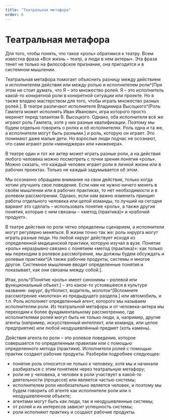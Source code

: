 ```yaml
---
title: "Театральная метафора"
order: 0
---
```


# Театральная метафора



Для того, чтобы понять, что такое «роль» обратимся к театру. Всем известна фраза «Вся жизнь – театр, а люди в нем актеры». Эта фраза тянет не только на философское признание, она пригодится и в системном мышлении.

Театральная метафора помогает объяснить разницу между действием и исполнителем действия или между ролью и исполнителем роли^[При этом не стоит думать, что Я – это множество ролей. Я – это исполнитель какой-то конкретной роли в конкретной ситуации или проекте. Но я также владею мастерством для того, чтобы играть множество разных ролей.]. В театре различают исполнителя Владимира Высоцкого^[Роль Гамлета может исполнять Иван Иванович, игра которого просто меркнет перед талантом В. Высоцкого. Однако, оба исполнителя всё же играют роль Гамлета, хотя у них разные квалификации. Поэтому мы будем отдельно говорить о ролях и об исполнителях. Роль одна и та же, а исполнители могут быть разными.] и роль, которую он играет. Это понимают даже малые дети. Но взрослые люди подчас не осознают, что сами играют роли «менеджера» или «инженера».

В театре один и тот же актер может играть разные роли, а на действия любого человека можно посмотреть с точки зрения понятия «роль». Можно сказать, что каждый человек играет роли в личной жизни или в рабочих проектах. Только не каждый задумывается об этом.

Мы осознанно обращаем внимание на свои действия, только когда хотим улучшить свое поведение. Если нам не нужно ничего менять в своём мышлении или в рабочих практиках, то нет необходимости и в ролевом рассмотрении. Однако, если нам важно изменить принцип работы отдельного человека или целой команды, то лучший на сегодня вариант это сделать – использовать понятие «роль», а также другие понятия, которые с ним связаны – «метод (практика)» и «рабочий продукт».

В театре действия по роли четко определены сценарием, а исполнители могут регулярно меняться. В жизни точно так же: роль хирурга могут играть разные люди. Но любой хирург действует исходя из определенной медицинской практики, которую изучал в вузе. Понятие «роль» неразрывно связано с понятием «метод (практика)»: как только мы переходим в ролевое рассмотрение, мы должны будем обсуждать и ролевые практики^[А также рабочие продукты, системы и многое другое. Системное мышление вводит определенные понятия и показывает, как они связаны между собой.].

Итак, роль^[Понятие «роль» имеет синонимы – ролевой или функциональный объект.] – это какое-то устоявшееся в культуре название: хирург, футболист, водитель, молоток^[Вспомните рассмотрение «молотка» из предыдущего раздела.] или автомобиль, и т.п. Роль исполняет определенный агент, которого мы называем исполнителем роли. Из театральной метафоры и от человека-актера мы переходим к более фундаментальному рассмотрению, где исполнителями ролей могут быть не только люди, а, например, другие агенты (например, искусственный интеллект, или команда, или целое предприятие) или любой неодушевлённый предмет (хоть камень).

Действия агента по роли – это ролевое поведение, которое совершается по определенным правилам или с помощью определенного метода (практики). Исполнители ролей с помощью практик создают рабочие продукты. Разберём подробнее следующее:

* понятие роль относится не только к человеку, хотя мы и начинали разбираться с этим понятием через театральную метафору;
* роли не у человека, а человек в роли участвует в какой-то деятельности (процессе) или является частью системы;
* исполнителем роли необязательно является человек, и поэтому мы будем говорить об агенте как исполнителе роли или о неодушевленном объекте;
* агентами могут быть как люди, так и неодушевленные системы;
* от ролей и их интересов зависит успешность системы;
* роли исполняют практику и создают рабочие продукты.

